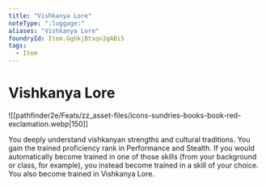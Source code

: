 ```yaml
---
title: "Vishkanya Lore"
noteType: ":luggage:"
aliases: "Vishkanya Lore"
foundryId: Item.GghkjBtxqv2gABi5
tags:
  - Item
---
```


# Vishkanya Lore
![[pathfinder2e/Feats/zz_asset-files/icons-sundries-books-book-red-exclamation.webp|150]]

You deeply understand vishkanyan strengths and cultural traditions. You gain the trained proficiency rank in Performance and Stealth. If you would automatically become trained in one of those skills (from your background or class, for example), you instead become trained in a skill of your choice. You also become trained in Vishkanya Lore.
